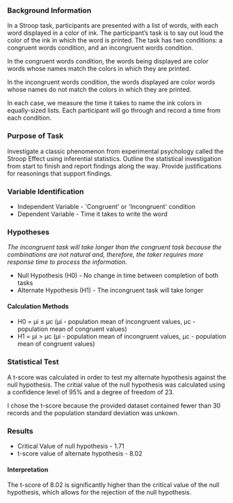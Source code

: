### Background Information

In a Stroop task, participants are presented with a list of words, with each word displayed in a color of ink. The participant’s task is to say out loud the color of the ink in which the word is printed. The task has two conditions: a congruent words condition, and an incongruent words condition. 

In the congruent words condition, the words being displayed are color words whose names match the colors in which they are printed. 

In the incongruent words condition, the words displayed are color words whose names do not match the colors in which they are printed. 

In each case, we measure the time it takes to name the ink colors in equally-sized lists. Each participant will go through and record a time from each condition.

### Purpose of Task

Investigate a classic phenomenon from experimental psychology called the Stroop Effect using inferential statistics.  Outline the statistical investigation from start to finish and report findings along the way.  Provide justifications for reasonings that support findings. 

### Variable Identification

* Independent Variable - 'Congruent' or 'Incongruent' condition
* Dependent Variable - Time it takes to write the word

### Hypotheses

*The incongruent task will take longer than the congruent task because the combinations are not natural and, therefore, the taker requires more response time to process the information.*

* Null Hypothesis (H0) - No change in time between completion of both tasks
* Alternate Hypothesis (H1) - The incongruent task will take longer

#### Calculation Methods

* H0 = μi ≤ μc (μi - population mean of incongruent values, μc - population mean of congruent values)
* H1 = μi > μc (μi - population mean of incongruent values, μc - population mean of congruent values)

### Statistical Test

A t-score was calculated in order to test my alternate hypothesis against the null hypothesis.  The critial value of the null hypothesis was calculated using a confidence level of 95% and a degree of freedom of 23.  

I chose the t-score because the provided dataset contained fewer than 30 records and the population standard deviation was unkown.

### Results

* Critical Value of null hypothesis - 1.71
* t-score value of alternate hypothesis - 8.02

#### Interpretation

The t-score of 8.02 is significantly higher than the critical value of the null hypothesis, which allows for the rejection of the null hypothesis.  
